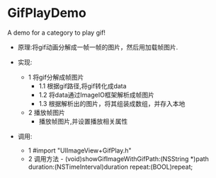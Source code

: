 # GifPlayDemo
A demo for a category to play gif!

* 原理:将gif动画分解成一帧一帧的图片，然后用加载帧图片.
* 实现:
    * 1 将gif分解成帧图片
        * 1.1 根据gif路径,将gif转化成data
        * 1.2 将data通过ImageIO框架解析成帧图片
        * 1.3 根据解析出的图片，将其组装成数组，并存入本地
    * 2 播放帧图片
        * 播放帧图片,并设置播放相关属性

* 调用:
    * 1 #import "UIImageView+GifPlay.h"
    * 2 调用方法 - (void)showGifImageWithGifPath:(NSString *)path duration:(NSTimeInterval)duration repeat:(BOOL)repeat;


        
